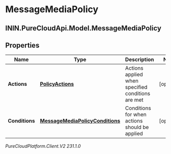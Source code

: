 # MessageMediaPolicy

## ININ.PureCloudApi.Model.MessageMediaPolicy

## Properties

|Name | Type | Description | Notes|
|------------ | ------------- | ------------- | -------------|
| **Actions** | [**PolicyActions**](PolicyActions) | Actions applied when specified conditions are met | [optional] |
| **Conditions** | [**MessageMediaPolicyConditions**](MessageMediaPolicyConditions) | Conditions for when actions should be applied | [optional] |



_PureCloudPlatform.Client.V2 231.1.0_
